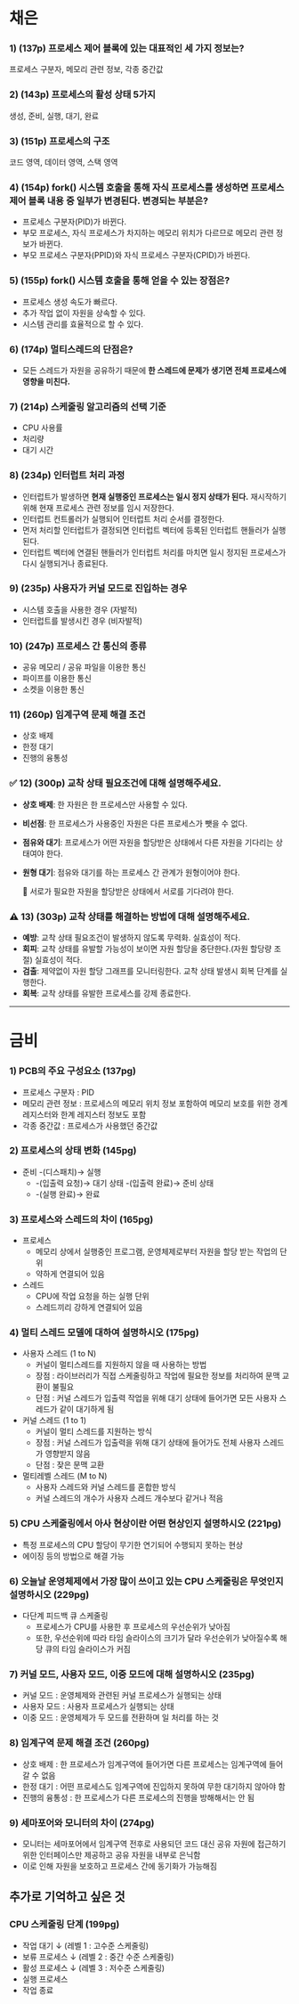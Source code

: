# 채은
### 1) (137p) 프로세스 제어 블록에 있는 대표적인 세 가지 정보는?

프로세스 구분자, 메모리 관련 정보, 각종 중간값

### 2) (143p) 프로세스의 활성 상태 5가지

생성, 준비, 실행, 대기, 완료

### 3) (151p) 프로세스의 구조

코드 영역, 데이터 영역, 스택 영역

### 4) (154p) fork() 시스템 호출을 통해 자식 프로세스를 생성하면 프로세스 제어 블록 내용 중 일부가 변경된다. 변경되는 부분은?

- 프로세스 구분자(PID)가 바뀐다.
- 부모 프로세스, 자식 프로세스가 차지하는 메모리 위치가 다르므로 메모리 관련 정보가 바뀐다.
- 부모 프로세스 구분자(PPID)와 자식 프로세스 구분자(CPID)가 바뀐다.

### 5) (155p) fork() 시스템 호출을 통해 얻을 수 있는 장점은?

- 프로세스 생성 속도가 빠르다.
- 추가 작업 없이 자원을 상속할 수 있다.
- 시스템 관리를 효율적으로 할 수 있다.

### 6) (174p) 멀티스레드의 단점은?

- 모든 스레드가 자원을 공유하기 때문에 **한 스레드에 문제가 생기면 전체 프로세스에 영향을 미친다.**

### 7) (214p) 스케줄링 알고리즘의 선택 기준

- CPU 사용률
- 처리량
- 대기 시간

### 8) (234p) 인터럽트 처리 과정

- 인터럽트가 발생하면 **현재 실행중인 프로세스는 일시 정지 상태가 된다.** 재시작하기 위해 현재 프로세스 관련 정보를 임시 저장한다.
- 인터럽트 컨트롤러가 실행되어 인터럽트 처리 순서를 결정한다.
- 먼저 처리할 인터럽트가 결정되면 인터럽트 벡터에 등록된 인터럽트 핸들러가 실행된다.
- 인터럽트 벡터에 연결된 핸들러가 인터럽트 처리를 마치면 일시 정지된 프로세스가 다시 실행되거나 종료된다.

### 9) (235p) 사용자가 커널 모드로 진입하는 경우

- 시스템 호출을 사용한 경우 (자발적)
- 인터럽트를 발생시킨 경우 (비자발적)

### 10) (247p) 프로세스 간 통신의 종류

- 공유 메모리 / 공유 파일을 이용한 통신
- 파이프를 이용한 통신
- 소켓을 이용한 통신

### 11) (260p) 임계구역 문제 해결 조건

- 상호 배제
- 한정 대기
- 진행의 융통성

### ✅ 12) (300p) 교착 상태 필요조건에 대해 설명해주세요.

- **상호 배제**: 한 자원은 한 프로세스만 사용할 수 있다.
- **비선점**: 한 프로세스가 사용중인 자원은 다른 프로세스가 뺏을 수 없다.
- **점유와 대기**: 프로세스가 어떤 자원을 할당받은 상태에서 다른 자원을 기다리는 상태여야 한다.
- **원형 대기**: 점유와 대기를 하는 프로세스 간 관계가 원형이어야 한다.
    
    🤩 서로가 필요한 자원을 할당받은 상태에서 서로를 기다려야 한다.
    

### ⚠️ 13) (303p) 교착 상태를 해결하는 방법에 대해 설명해주세요.

- **예방**: 교착 상태 필요조건이 발생하지 않도록 무력화. 실효성이 적다.
- **회피**: 교착 상태를 유발할 가능성이 보이면 자원 할당을 중단한다.(자원 할당량 조절) 실효성이 적다.
- **검출**: 제약없이 자원 할당 그래프를 모니터링한다. 교착 상태 발생시 회복 단계를 실행한다.
- **회복**: 교착 상태를 유발한 프로세스를 강제 종료한다.

----

# 금비

### 1) PCB의 주요 구성요소 (137pg)

- 프로세스 구분자 : PID
- 메모리 관련 정보 : 프로세스의 메모리 위치 정보 포함하여 메모리 보호를 위한 경계 레지스터와 한계 레지스터 정보도 포함
- 각종 중간값 : 프로세스가 사용했던 중간값

### 2) 프로세스의 상태 변화 (145pg)

- 준비 -(디스패치)→ 실행
    - -(입출력 요청)→ 대기 상태 -(입출력 완료)→ 준비 상태
    - -(실행 완료)→ 완료

### 3) 프로세스와 스레드의 차이 (165pg)

- 프로세스
    - 메모리 상에서 실행중인 프로그램, 운영체제로부터 자원을 할당 받는 작업의 단위
    - 약하게 연결되어 있음
- 스레드
    - CPU에 작업 요청을 하는 실행 단위
    - 스레드끼리 강하게 연결되어 있음

### 4) 멀티 스레드 모델에 대하여 설명하시오 (175pg)

- 사용자 스레드 (1 to N)
    - 커널이 멀티스레드를 지원하지 않을 때 사용하는 방법
    - 장점 : 라이브러리가 직접 스케줄링하고 작업에 필요한 정보를 처리하여 문맥 교환이 불필요
    - 단점 : 커널 스레드가 입출력 작업을 위해 대기 상태에 들어가면 모든 사용자 스레드가 같이 대기하게 됨
- 커널 스레드 (1 to 1)
    - 커널이 멀티 스레드를 지원하는 방식
    - 장점 : 커널 스레드가 입출력을 위해 대기 상태에 들어가도 전체 사용자 스레드가 영향받지 않음
    - 단점 : 잦은 문맥 교환
- 멀티레벨 스레드 (M to N)
    - 사용자 스레드와 커널 스레드를 혼합한 방식
    - 커널 스레드의 개수가 사용자 스레드 개수보다 같거나 적음
    

### 5) CPU 스케줄링에서 아사 현상이란 어떤 현상인지 설명하시오 (221pg)

- 특정 프로세스의 CPU 할당이 무기한 연기되어 수행되지 못하는 현상
- 에이징 등의 방법으로 해결 가능

### 6) 오늘날 운영체제에서 가장 많이 쓰이고 있는 CPU 스케줄링은 무엇인지 설명하시오 (229pg)

- 다단계 피드백 큐 스케줄링
    - 프로세스가 CPU를 사용한 후 프로세스의 우선순위가 낮아짐
    - 또한, 우선순위에 따라 타임 슬라이스의 크기가 달라 우선순위가 낮아질수록 해당 큐의 타임 슬라이스가 커짐

### 7) 커널 모드, 사용자 모드, 이중 모드에 대해 설명하시오 (235pg)

- 커널 모드 : 운영체제와 관련된 커널 프로세스가 실행되는 상태
- 사용자 모드 : 사용자 프로세스가 실행되는 상태
- 이중 모드 : 운영체제가 두 모드를 전환하며 일 처리를 하는 것

### 8) 임계구역 문제 해결 조건 (260pg)

- 상호 배제 : 한 프로세스가 임계구역에 들어가면 다른 프로세스는 임계구역에 들어갈 수 없음
- 한정 대기 : 어떤 프로세스도 임계구역에 진입하지 못하여 무한 대기하지 않아야 함
- 진행의 융통성 : 한 프로세스가 다른 프로세스의 진행을 방해해서는 안 됨

### 9) 세마포어와 모니터의 차이 (274pg)

- 모니터는 세마포어에서 임계구역 전후로 사용되던 코드 대신 공유 자원에 접근하기 위한 인터페이스만 제공하고 공유 자원을 내부로 은닉함
- 이로 인해 자원을 보호하고 프로세스 간에 동기화가 가능해짐

## 추가로 기억하고 싶은 것

### CPU 스케줄링 단계 (199pg)

- 작업 대기 ↓ (레벨 1 : 고수준 스케줄링)
- 보류 프로세스 ↓ (레벨 2 : 중간 수준 스케줄링)
- 활성 프로세스 ↓ (레벨 3 : 저수준 스케줄링)
- 실행 프로세스
- 작업 종료
